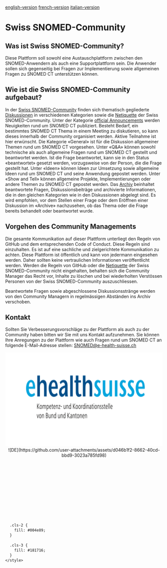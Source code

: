 [english-version](https://github.com/ehealthsuisse/Snomed-Community/blob/main/README_EN.md)
[french-version](https://github.com/ehealthsuisse/Snomed-Community/blob/main/README_FR.md)
[italian-version](https://github.com/ehealthsuisse/Snomed-Community/blob/main/README_IT.md)

# Swiss SNOMED-Community

## Was ist Swiss SNOMED-Community?
Diese Plattform soll sowohl eine Austauschplattform zwischen den SNOMED-Anwendern als auch eine Supportplattform sein. Die Anwender sollen sich gegenseitig bei Fragen zur Implementierung sowie allgemeinen Fragen zu SNOMED CT unterstützen können.

## Wie ist die Swiss SNOMED-Community aufgebaut?
In der [Swiss SNOMED-Community](https://github.com/ehealthsuisse/Swiss-SNOMED-Community/blob/main/README_DE.md) finden sich thematisch gegliederte [Diskussionen](https://github.com/ehealthsuisse/Swiss-SNOMED-Community/discussions) in verschiedenen Kategorien sowie die [Netiquette](https://github.com/ehealthsuisse/Swiss-SNOMED-Community/blob/main/Netiquette/Netiquette_DE.md) der Swiss SNOMED-Community. 
Unter der Kategorie [official Announcements](https://github.com/ehealthsuisse/Swiss-SNOMED-Community/discussions/categories/announcements) werden Neuigkeiten rund um SNOMED CT publiziert. Besteht Bedarf, ein bestimmtes SNOMED CT Thema in einem Meeting zu diskutieren, so kann dieses innerhalb der Community organisiert werden. Aktive Teilnahme ist hier erwünscht.
Die Kategorie «General» ist für die Diskussion allgemeiner Themen rund um SNOMED CT vorgesehen. 
Unter «Q&A» können sowohl technische als auch allgemeine Fragen rund um SNOMED CT gestellt und beantwortet werden. Ist die Frage beantwortet, kann sie in den Status «beantwortet» gesetzt werden, vorzugsweise von der Person, die die Frage gestellt hat.
Unter «Ideen» können Ideen zur Umsetzung sowie allgemeine Ideen rund um SNOMED CT und seine Anwendung gepostet werden. 
Unter «Show and Tell» können allgemeine Projekte, Implementierungen oder andere Themen zu SNOMED CT gepostet werden. Das [Archiv](https://github.com/ehealthsuisse/Archiv/discussions) beinhaltet beantwortete Fragen, Diskussionsbeiträge und archivierte Informationen, die in den gleichen Kategorien wie in den Diskussionen abgelegt sind. Es wird empfohlen, vor dem Stellen einer Frage oder dem Eröffnen einer Diskussion im «Archive» nachzusehen, ob das Thema oder die Frage bereits behandelt oder beantwortet wurde.

## Vorgehen des Community Managements
Die gesamte Kommunikation auf dieser Plattform unterliegt den Regeln von GitHub und dem entsprechenden Code of Conduct. Diese Regeln sind einzuhalten. Es ist auf eine sachliche und zielgerichtete Kommunikation zu achten. Diese Plattform ist öffentlich und kann von jedermann eingesehen werden. Daher sollten keine vertraulichen Informationen veröffentlicht werden.
Werden die Regeln von GitHub oder die [Netiquette](https://github.com/ehealthsuisse/Swiss-SNOMED-Community/blob/main/Netiquette/Netiquette_DE.md) der Swiss SNOMED-Community nicht eingehalten, behalten sich die Community Manager das Recht vor, Inhalte zu löschen und bei wiederholten Verstössen Personen von der Swiss SNOMED-Community auszuschliessen.

Beantwortete Fragen sowie abgeschlossene Diskussionsstränge werden von den Community Managern in regelmässigen Abständen ins Archiv verschoben.

## Kontakt
Sollten Sie Verbesserungsvorschläge zu der Plattform als auch zu der Community haben bitten wir Sie mit uns Kontakt aufzunehmen. Sie können Ihre Anregungen zu der Plattform wie auch Fragen rund um SNOMED CT an folgende E-Mail-Adresse stellen: SNOMED@e-health-suisse.ch
<p align="center">
<img src="Logo/DE.svg" width="600" height="300">
![DE](https://github.com/user-attachments/assets/d046b1f2-8662-40cd-bbd9-3023a785fd98)
<?xml version="1.0" encoding="UTF-8"?>
<svg xmlns="http://www.w3.org/2000/svg" viewBox="0 0 226.77 85.04">
  <defs>
    <style>
      .cls-1 {
        fill: #07a6de;
      }

      .cls-2 {
        fill: #004e89;
      }

      .cls-3 {
        fill: #181716;
      }
    </style>
  </defs>
  <g id="Ebene_1" data-name="Ebene 1">
    <g>
      <path class="cls-1" d="m42.41,33.2c-.07,0-8.5,0-8.5,0,.06,3.01,1.81,4.79,4.35,4.79,1.24,0,2.46-.41,3.67-1.17l1.04,2.02c-2,1.17-3.64,1.64-5.51,1.64-2.09,0-3.81-.7-5.14-1.99-1.47-1.43-2.34-3.57-2.34-5.9,0-2.16.79-4.12,2.09-5.44,1.27-1.26,2.99-1.99,5.02-1.99,2.51,0,4.29,1.05,5.25,3.22.48,1.11.76,2.46.79,4.33,0,.15,0,.5-.73.5Zm-2.63-2.66c-.14-2.05-1.02-3.3-2.71-3.3-1.84,0-2.99,1.43-3.11,4h5.84c0-.17-.03-.55-.03-.7Z"/>
      <path class="cls-2" d="m55.91,40.13v-8.36c0-1.46-.11-2.14-.45-2.75-.45-.85-1.21-1.23-2.29-1.23-1.38,0-2.43.61-2.91,1.78-.25.61-.34,1.29-.34,2.66v7.89h-3.75v-19h3.75v6.29c1.44-1.58,2.85-2.25,4.8-2.25,2.2,0,3.81.96,4.49,2.75.34.87.42,1.66.42,3.92v8.3h-3.73Z"/>
      <path class="cls-2" d="m74.99,33.2h-8.5c.06,3.01,1.81,4.79,4.35,4.79,1.24,0,2.46-.41,3.67-1.17l1.04,2.02c-2,1.17-3.64,1.64-5.51,1.64-2.09,0-3.81-.7-5.14-1.99-1.47-1.43-2.34-3.57-2.34-5.9,0-2.16.79-4.12,2.09-5.44,1.27-1.26,2.99-1.99,5.03-1.99,2.51,0,4.29,1.05,5.25,3.22.48,1.11.76,2.46.79,4.33,0,.15,0,.5-.73.5Zm-2.62-2.66c-.14-2.05-1.02-3.3-2.71-3.3-1.83,0-2.99,1.43-3.11,4h5.84c0-.17-.03-.55-.03-.7Z"/>
      <path class="cls-2" d="m86.42,40.13c-.25-.73-.31-.91-.34-1.96-1.5,1.84-3.16,2.31-4.52,2.31-2.23,0-4.07-1.78-4.07-4.24,0-1.81.99-3.24,2.57-4.21.9-.56,2.37-1.11,3.76-1.46.51-.12,1.83-.47,2.34-.56-.34-1.55-1.07-2.63-2.85-2.63-1.18,0-2.31.5-3.56,1.58l-1.21-1.81c1.69-1.37,3.44-1.99,5.59-1.99s3.78.64,4.74,1.99c.68.96.93,1.78.93,4.41v3.92c0,2.63.08,3.3.56,4.65h-3.95Zm-.25-7.92c-.48.09-.93.23-1.5.38-1.86.47-3.59,1.29-3.59,3.13,0,1.26.85,2.16,1.92,2.16,1.47,0,2.54-1.17,2.85-2.16.17-.53.37-1.31.34-2.1,0,0-.03-1.17-.03-1.4Z"/>
      <path class="cls-2" d="m93.6,40.13v-19h3.73v19h-3.73Z"/>
      <path class="cls-2" d="m106.01,40.48c-1.64,0-2.88-.61-3.61-1.69-.56-.85-.71-1.52-.71-3.77v-7.51h-1.98v-1.99h1.98v-4.38h3.73v4.38h3.7v1.99h-3.7v6.72c0,2.92.51,3.92,1.98,3.92.59,0,1.19-.15,1.78-.47l.65,1.87c-1.27.61-2.48.94-3.81.94Z"/>
      <path class="cls-2" d="m121.58,40.13v-8.36c0-1.46-.11-2.14-.45-2.75-.45-.85-1.21-1.23-2.29-1.23-1.38,0-2.43.61-2.91,1.78-.25.61-.34,1.29-.34,2.66v7.89h-3.75v-19h3.75v6.29c1.44-1.58,2.85-2.25,4.8-2.25,2.2,0,3.81.96,4.49,2.75.34.87.42,1.66.42,3.92v8.3h-3.72Z"/>
      <path class="cls-1" d="m132.49,40.48c-1.84,0-3.22-.5-4.69-1.69l1.21-2.05c1.16,1.02,2.03,1.46,3.02,1.46,1.18,0,2-.7,2-1.78,0-.96-.45-1.46-2.4-2.92-1.47-1.11-3.05-2.22-3.05-4.3,0-2.4,2.03-4.03,4.83-4.03,1.47,0,2.88.44,4.04,1.2l-1.1,1.84c-.74-.52-1.55-.82-2.37-.82-1.02,0-1.75.61-1.75,1.43,0,.76.51,1.26,1.95,2.37,2.88,2.16,3.61,3.1,3.61,4.91,0,2.6-2.23,4.38-5.31,4.38Z"/>
      <path class="cls-1" d="m150.2,40.13v-1.96c-1.41,1.61-2.85,2.31-4.83,2.31-2.2,0-3.78-.94-4.46-2.72-.34-.88-.42-1.73-.42-3.95v-8.3h3.73v8.36c0,1.46.11,2.13.45,2.75.45.85,1.21,1.23,2.29,1.23,1.38,0,2.37-.64,2.88-1.81.25-.61.37-1.26.37-2.66v-7.86h3.73v14.61h-3.73Z"/>
      <path class="cls-1" d="m157.94,40.13v-14.61h3.73v14.61h-3.73Z"/>
      <path class="cls-1" d="m168.99,40.48c-1.83,0-3.22-.5-4.69-1.69l1.21-2.05c1.16,1.02,2.03,1.46,3.02,1.46,1.18,0,2-.7,2-1.78,0-.96-.45-1.46-2.4-2.92-1.47-1.11-3.05-2.22-3.05-4.3,0-2.4,2.03-4.03,4.83-4.03,1.47,0,2.88.44,4.04,1.2l-1.1,1.84c-.73-.52-1.55-.82-2.37-.82-1.02,0-1.75.61-1.75,1.43,0,.76.51,1.26,1.95,2.37,2.88,2.16,3.61,3.1,3.61,4.91,0,2.6-2.23,4.38-5.31,4.38Z"/>
      <path class="cls-1" d="m180.68,40.48c-1.84,0-3.22-.5-4.69-1.69l1.21-2.05c1.16,1.02,2.03,1.46,3.02,1.46,1.18,0,2-.7,2-1.78,0-.96-.45-1.46-2.4-2.92-1.47-1.11-3.05-2.22-3.05-4.3,0-2.4,2.03-4.03,4.83-4.03,1.47,0,2.88.44,4.04,1.2l-1.1,1.84c-.73-.52-1.55-.82-2.37-.82-1.02,0-1.75.61-1.75,1.43,0,.76.51,1.26,1.95,2.37,2.88,2.16,3.62,3.1,3.62,4.91,0,2.6-2.23,4.38-5.31,4.38Z"/>
      <path class="cls-1" d="m200.36,33.2h-8.5c.06,3.01,1.81,4.79,4.35,4.79,1.24,0,2.46-.41,3.67-1.17l1.04,2.02c-2,1.17-3.64,1.64-5.5,1.64-2.09,0-3.81-.7-5.14-1.99-1.47-1.43-2.35-3.57-2.35-5.9,0-2.16.79-4.12,2.09-5.44,1.27-1.26,2.99-1.99,5.03-1.99,2.51,0,4.29,1.05,5.25,3.22.48,1.11.76,2.46.79,4.33,0,.15,0,.5-.73.5Zm-2.62-2.66c-.14-2.05-1.02-3.3-2.71-3.3-1.83,0-2.99,1.43-3.11,4h5.85c0-.17-.03-.55-.03-.7Z"/>
    </g>
  </g>
  <g id="Deutsch">
    <g>
      <path class="cls-3" d="m45.9,51.45v-4.67h.55v2.11l2.05-2.11h.69l-2.21,2.19,2.4,2.48h-.74l-2.19-2.33v2.33h-.55Z"/>
      <path class="cls-3" d="m49.69,49.69c0-1,.6-1.8,1.63-1.8,1.09,0,1.63.77,1.63,1.8s-.55,1.83-1.63,1.83c-.27,0-.51-.05-.71-.14-.61-.29-.92-.93-.92-1.69Zm1.63,1.41c.76,0,1.09-.74,1.09-1.41s-.3-1.37-1.09-1.37-1.08.7-1.08,1.37c0,.34.08.69.25.96.17.26.45.45.83.45Z"/>
      <path class="cls-3" d="m53.88,51.45v-2.67c0-.27,0-.55-.04-.82h.47l.02.6c.23-.45.58-.67,1.04-.67.58,0,.92.36,1.02.73.17-.43.61-.73,1.06-.73.71,0,1.09.51,1.09,1.18v2.37h-.51v-2.28c0-.47-.17-.84-.69-.84-.64,0-.87.63-.87,1.24v1.88h-.51v-2.28c0-.47-.16-.84-.69-.84-.64,0-.88.63-.88,1.24v1.88h-.51Z"/>
      <path class="cls-3" d="m59.66,52.96v-3.83c0-.41-.01-.78-.04-1.17h.48l.03.61c.19-.41.64-.68,1.11-.68,1.06,0,1.41.88,1.41,1.8s-.38,1.83-1.42,1.83c-.46,0-.89-.23-1.06-.64v2.08h-.51Zm1.48-1.87c.78,0,.97-.76.97-1.4s-.18-1.37-.97-1.37c-.73,0-.99.75-.99,1.37,0,.31.06.65.21.93.16.27.41.47.78.47Z"/>
      <path class="cls-3" d="m63.94,49.77c0,.67.36,1.34,1.23,1.34.34,0,.7-.1.96-.27l.02.46c-.3.15-.65.22-.98.22-1.2,0-1.76-.79-1.76-1.83,0-.89.51-1.8,1.55-1.8s1.39.87,1.39,1.79v.08h-2.42Zm1.92-.38c-.04-.48-.21-1.09-.89-1.09s-1.01.59-1.03,1.09h1.92Z"/>
      <path class="cls-3" d="m68.85,51.42c-.18.08-.38.11-.57.11-.71,0-.81-.52-.81-1.16v-2.01h-.66v-.4h.66v-.78l.5-.17v.96h.79v.4h-.79v2.14c0,.31.08.58.45.58.14,0,.26-.04.39-.09l.03.43Z"/>
      <path class="cls-3" d="m69.87,49.77c0,.67.36,1.34,1.23,1.34.34,0,.7-.1.96-.27l.02.46c-.3.15-.65.22-.98.22-1.21,0-1.77-.79-1.77-1.83,0-.89.51-1.8,1.55-1.8s1.39.87,1.39,1.79v.08h-2.42Zm1.92-.38c-.03-.48-.21-1.09-.89-1.09s-1.01.59-1.03,1.09h1.92Z"/>
      <path class="cls-3" d="m73.15,51.45v-2.67c0-.27,0-.55-.04-.82h.47l.02.6c.25-.45.62-.67,1.13-.67.9,0,1.17.59,1.17,1.39v2.16h-.5v-2.07c0-.55-.11-1.06-.78-1.06-.73,0-.95.63-.95,1.25v1.88h-.51Z"/>
      <path class="cls-3" d="m76.71,51.45v-.41l1.97-2.67h-1.89v-.41h2.47v.41l-1.97,2.67h1.98v.41h-2.56Z"/>
      <path class="cls-3" d="m79.77,49.51v-.46h1.7v.46h-1.7Z"/>
      <path class="cls-3" d="m84.64,50.03c0,.55.11,1.06.77,1.06.73,0,.95-.63.95-1.25v-1.88h.5v2.67c0,.27,0,.55.04.82h-.47v-.6c-.26.45-.63.68-1.14.68-.89,0-1.16-.6-1.16-1.41v-2.16h.51v2.07Z"/>
      <path class="cls-3" d="m88.01,51.45v-2.67c0-.27,0-.55-.04-.82h.47l.02.6c.25-.45.62-.67,1.13-.67.9,0,1.17.59,1.17,1.39v2.16h-.5v-2.07c0-.55-.11-1.06-.78-1.06-.73,0-.95.63-.95,1.25v1.88h-.51Z"/>
      <path class="cls-3" d="m94.25,51.45l-.04-.58c-.22.45-.61.66-1.09.66-1.04,0-1.42-.94-1.42-1.83s.39-1.8,1.44-1.8c.44,0,.88.25,1.05.66v-2.15h.51v3.94c0,.38.01.74.04,1.11h-.48Zm-1.04-.36c.74,0,.98-.78.98-1.39s-.26-1.37-.99-1.37c-.79,0-.97.73-.97,1.37,0,.32.05.67.2.94.15.26.38.46.78.46Z"/>
      <path class="cls-3" d="m97.68,51.45v-4.67h.55v2.11l2.04-2.11h.69l-2.21,2.19,2.4,2.48h-.74l-2.19-2.33v2.33h-.55Z"/>
      <path class="cls-3" d="m101.48,49.69c0-1,.59-1.8,1.63-1.8,1.09,0,1.63.77,1.63,1.8s-.55,1.83-1.63,1.83c-.27,0-.51-.05-.71-.14-.61-.29-.92-.93-.92-1.69Zm1.63,1.41c.76,0,1.08-.74,1.08-1.41s-.3-1.37-1.08-1.37-1.09.7-1.09,1.37c0,.34.08.69.25.96.18.26.45.45.83.45Z"/>
      <path class="cls-3" d="m105.48,49.69c0-1,.6-1.8,1.63-1.8,1.09,0,1.63.77,1.63,1.8s-.55,1.83-1.63,1.83c-.27,0-.51-.05-.71-.14-.61-.29-.92-.93-.92-1.69Zm1.63,1.41c.76,0,1.09-.74,1.09-1.41s-.3-1.37-1.09-1.37-1.08.7-1.08,1.37c0,.34.08.69.25.96.17.26.45.45.83.45Z"/>
      <path class="cls-3" d="m109.67,51.45v-2.67c0-.27,0-.55-.04-.82h.47l.03.66c.13-.36.5-.73.92-.73.11,0,.19,0,.29.03l-.03.51c-.09-.03-.19-.04-.28-.04-.71,0-.86.78-.86,1.33v1.73h-.51Z"/>
      <path class="cls-3" d="m114.41,51.45l-.04-.58c-.22.45-.61.66-1.09.66-1.04,0-1.42-.94-1.42-1.83s.39-1.8,1.44-1.8c.44,0,.88.25,1.05.66v-2.15h.51v3.94c0,.38.01.74.04,1.11h-.48Zm-1.04-.36c.74,0,.98-.78.98-1.39s-.26-1.37-.99-1.37c-.79,0-.97.73-.97,1.37,0,.32.05.67.2.94.15.26.38.46.78.46Z"/>
      <path class="cls-3" d="m115.98,47.18v-.61h.51v.61h-.51Zm0,4.27v-3.49h.51v3.49h-.51Z"/>
      <path class="cls-3" d="m117.62,51.45v-2.67c0-.27,0-.55-.04-.82h.47l.02.6c.25-.45.62-.67,1.13-.67.9,0,1.17.59,1.17,1.39v2.16h-.5v-2.07c0-.55-.11-1.06-.79-1.06-.73,0-.95.63-.95,1.25v1.88h-.51Z"/>
      <path class="cls-3" d="m123.45,51.45l-.02-.56c-.2.45-.64.64-1.09.64-.62,0-1.14-.33-1.14-1.04,0-.9.78-1.16,1.81-1.16h.39v-.17c0-.53-.2-.86-.78-.86-.36,0-.69.1-.99.29l-.04-.46c.3-.15.72-.25,1.05-.25.88,0,1.27.43,1.27,1.3v1.51c0,.26,0,.5.04.74h-.5Zm-.31-1.75c-.65,0-1.41.07-1.41.77,0,.47.33.64.67.64.74,0,1-.56,1-1.21v-.21h-.26Z"/>
      <path class="cls-3" d="m126.64,51.42c-.18.08-.38.11-.57.11-.71,0-.81-.52-.81-1.16v-2.01h-.66v-.4h.66v-.78l.5-.17v.96h.79v.4h-.79v2.14c0,.31.08.58.45.58.14,0,.26-.04.39-.09l.03.43Z"/>
      <path class="cls-3" d="m127.41,47.18v-.61h.51v.61h-.51Zm0,4.27v-3.49h.51v3.49h-.51Z"/>
      <path class="cls-3" d="m128.86,49.69c0-1,.6-1.8,1.63-1.8,1.09,0,1.63.77,1.63,1.8s-.55,1.83-1.63,1.83c-.27,0-.51-.05-.71-.14-.61-.29-.92-.93-.92-1.69Zm1.63,1.41c.76,0,1.09-.74,1.09-1.41s-.3-1.37-1.09-1.37-1.08.7-1.08,1.37c0,.34.08.69.25.96.17.26.45.45.83.45Z"/>
      <path class="cls-3" d="m133.05,51.45v-2.67c0-.27,0-.55-.04-.82h.47l.02.6c.25-.45.62-.67,1.13-.67.9,0,1.17.59,1.17,1.39v2.16h-.5v-2.07c0-.55-.11-1.06-.79-1.06-.73,0-.95.63-.95,1.25v1.88h-.51Z"/>
      <path class="cls-3" d="m136.72,50.89c.28.15.54.22.85.22.39,0,.67-.19.67-.58,0-.85-1.51-.6-1.51-1.67,0-.7.58-.97,1.13-.97.29,0,.55.06.79.15l-.07.44c-.22-.1-.47-.17-.71-.17-.27,0-.62.1-.62.53,0,.7,1.52.48,1.52,1.65,0,.67-.57,1.04-1.18,1.04-.34,0-.64-.04-.92-.16l.06-.48Z"/>
      <path class="cls-3" d="m139.53,50.89c.28.15.54.22.85.22.39,0,.67-.19.67-.58,0-.85-1.51-.6-1.51-1.67,0-.7.58-.97,1.13-.97.29,0,.55.06.79.15l-.07.44c-.22-.1-.47-.17-.71-.17-.27,0-.62.1-.62.53,0,.7,1.52.48,1.52,1.65,0,.67-.57,1.04-1.18,1.04-.34,0-.64-.04-.92-.16l.06-.48Z"/>
      <path class="cls-3" d="m144.21,51.42c-.18.08-.38.11-.57.11-.71,0-.81-.52-.81-1.16v-2.01h-.66v-.4h.66v-.78l.5-.17v.96h.79v.4h-.79v2.14c0,.31.08.58.45.58.14,0,.26-.04.39-.09l.03.43Z"/>
      <path class="cls-3" d="m145.23,49.77c0,.67.36,1.34,1.23,1.34.34,0,.7-.1.96-.27l.02.46c-.3.15-.65.22-.98.22-1.2,0-1.76-.79-1.76-1.83,0-.89.51-1.8,1.55-1.8s1.39.87,1.39,1.79v.08h-2.42Zm1.92-.38c-.04-.48-.21-1.09-.89-1.09s-1.01.59-1.03,1.09h1.92Z"/>
      <path class="cls-3" d="m148.52,51.45v-5.05h.51v5.05h-.51Z"/>
      <path class="cls-3" d="m150.15,51.45v-5.05h.51v5.05h-.51Z"/>
      <path class="cls-3" d="m152.12,49.77c0,.67.36,1.34,1.23,1.34.34,0,.7-.1.96-.27l.02.46c-.3.15-.65.22-.98.22-1.2,0-1.76-.79-1.76-1.83,0-.89.51-1.8,1.55-1.8s1.39.87,1.39,1.79v.08h-2.42Zm1.92-.38c-.04-.48-.21-1.09-.89-1.09s-1.01.59-1.03,1.09h1.92Z"/>
      <path class="cls-3" d="m46.55,59.85l-1.17-3.49h.55l.93,3.04.94-3.04h.53l-1.18,3.49h-.6Z"/>
      <path class="cls-3" d="m48.77,58.09c0-1,.59-1.8,1.63-1.8,1.09,0,1.63.77,1.63,1.8s-.55,1.83-1.63,1.83c-.27,0-.51-.05-.71-.14-.61-.29-.92-.93-.92-1.69Zm1.63,1.41c.76,0,1.08-.74,1.08-1.41s-.3-1.37-1.08-1.37-1.09.7-1.09,1.37c0,.34.08.69.25.96.18.26.45.45.83.45Z"/>
      <path class="cls-3" d="m52.96,59.85v-2.67c0-.27,0-.55-.04-.82h.47l.02.6c.25-.45.62-.67,1.13-.67.9,0,1.17.59,1.17,1.39v2.16h-.5v-2.07c0-.55-.11-1.06-.78-1.06-.73,0-.95.63-.95,1.25v1.88h-.51Z"/>
      <path class="cls-3" d="m58.71,59.85v-4.67h1.24c.76,0,1.5.27,1.5,1.16,0,.58-.34.94-.9,1.07.59.09,1.03.5,1.03,1.11,0,1.07-.92,1.33-1.81,1.33h-1.06Zm.55-2.63h.53c.57,0,1.1-.19,1.1-.85,0-.59-.49-.76-.99-.76h-.64v1.6Zm0,2.2h.5c.59,0,1.25-.15,1.25-.88,0-.78-.71-.91-1.33-.91h-.42v1.79Z"/>
      <path class="cls-3" d="m63.1,58.43c0,.55.11,1.06.77,1.06.73,0,.95-.63.95-1.25v-1.88h.5v2.67c0,.27,0,.55.04.82h-.47v-.6c-.26.45-.63.68-1.14.68-.89,0-1.16-.6-1.16-1.41v-2.16h.51v2.07Z"/>
      <path class="cls-3" d="m66.47,59.85v-2.67c0-.27,0-.55-.04-.82h.47l.02.6c.25-.45.62-.67,1.13-.67.9,0,1.17.59,1.17,1.39v2.16h-.5v-2.07c0-.55-.11-1.06-.78-1.06-.73,0-.95.63-.95,1.25v1.88h-.51Z"/>
      <path class="cls-3" d="m72.71,59.85l-.04-.58c-.22.45-.61.66-1.09.66-1.04,0-1.42-.94-1.42-1.83s.39-1.8,1.44-1.8c.44,0,.88.25,1.05.66v-2.15h.51v3.94c0,.38.01.74.04,1.11h-.48Zm-1.04-.36c.74,0,.98-.78.98-1.39s-.26-1.37-.99-1.37c-.79,0-.97.73-.97,1.37,0,.32.05.67.2.94.15.26.39.46.78.46Z"/>
      <path class="cls-3" d="m76.56,58.43c0,.55.11,1.06.77,1.06.73,0,.95-.63.95-1.25v-1.88h.5v2.67c0,.27,0,.55.04.82h-.47v-.6c-.26.45-.63.68-1.14.68-.89,0-1.16-.6-1.16-1.41v-2.16h.51v2.07Z"/>
      <path class="cls-3" d="m79.92,59.85v-2.67c0-.27,0-.55-.04-.82h.47l.02.6c.25-.45.62-.67,1.13-.67.9,0,1.17.59,1.17,1.39v2.16h-.5v-2.07c0-.55-.11-1.06-.78-1.06-.73,0-.95.63-.95,1.25v1.88h-.51Z"/>
      <path class="cls-3" d="m86.16,59.85l-.04-.58c-.22.45-.61.66-1.09.66-1.04,0-1.42-.94-1.42-1.83s.39-1.8,1.44-1.8c.44,0,.88.25,1.05.66v-2.15h.51v3.94c0,.38.01.74.04,1.11h-.48Zm-1.04-.36c.74,0,.98-.78.98-1.39s-.26-1.37-.99-1.37c-.79,0-.97.73-.97,1.37,0,.32.05.67.2.94.15.26.38.46.78.46Z"/>
      <path class="cls-3" d="m89.6,59.85v-4.67h.55v2.11l2.04-2.11h.69l-2.21,2.19,2.4,2.48h-.74l-2.19-2.33v2.33h-.55Z"/>
      <path class="cls-3" d="m95.76,59.85l-.02-.56c-.2.45-.64.64-1.09.64-.62,0-1.14-.33-1.14-1.04,0-.9.78-1.16,1.81-1.16h.39v-.17c0-.53-.2-.86-.78-.86-.36,0-.69.1-.99.29l-.04-.46c.3-.15.72-.25,1.05-.25.88,0,1.27.43,1.27,1.3v1.51c0,.26,0,.5.04.74h-.5Zm-.31-1.75c-.65,0-1.42.07-1.42.77,0,.47.33.64.67.64.74,0,1-.56,1-1.21v-.21h-.26Z"/>
      <path class="cls-3" d="m97.33,59.85v-2.67c0-.27,0-.55-.04-.82h.47l.02.6c.25-.45.62-.67,1.13-.67.9,0,1.17.59,1.17,1.39v2.16h-.5v-2.07c0-.55-.11-1.06-.78-1.06-.73,0-.95.63-.95,1.25v1.88h-.51Z"/>
      <path class="cls-3" d="m102.81,59.82c-.17.08-.38.11-.57.11-.71,0-.81-.52-.81-1.16v-2.01h-.66v-.4h.66v-.78l.5-.17v.96h.79v.4h-.79v2.14c0,.31.08.58.45.58.14,0,.26-.04.39-.09l.03.43Z"/>
      <path class="cls-3" d="m103.3,58.09c0-1,.59-1.8,1.63-1.8,1.09,0,1.63.77,1.63,1.8s-.55,1.83-1.63,1.83c-.27,0-.51-.05-.71-.14-.61-.29-.92-.93-.92-1.69Zm1.63,1.41c.76,0,1.08-.74,1.08-1.41s-.3-1.37-1.08-1.37-1.09.7-1.09,1.37c0,.34.08.69.25.96.18.26.45.45.83.45Z"/>
      <path class="cls-3" d="m107.49,59.85v-2.67c0-.27,0-.55-.04-.82h.47l.02.6c.25-.45.62-.67,1.13-.67.9,0,1.17.59,1.17,1.39v2.16h-.5v-2.07c0-.55-.11-1.06-.78-1.06-.73,0-.95.63-.95,1.25v1.88h-.51Z"/>
      <path class="cls-3" d="m111.69,58.17c0,.67.36,1.34,1.23,1.34.34,0,.7-.1.96-.27l.02.46c-.3.15-.65.22-.98.22-1.21,0-1.77-.79-1.77-1.83,0-.89.51-1.8,1.55-1.8s1.39.87,1.39,1.79v.08h-2.42Zm1.92-.38c-.03-.48-.21-1.09-.89-1.09s-1.01.59-1.03,1.09h1.92Z"/>
      <path class="cls-3" d="m114.97,59.85v-2.67c0-.27,0-.55-.04-.82h.47l.02.6c.25-.45.62-.67,1.13-.67.9,0,1.17.59,1.17,1.39v2.16h-.5v-2.07c0-.55-.11-1.06-.79-1.06-.73,0-.95.63-.95,1.25v1.88h-.51Z"/>
    </g>
  </g>
</svg>
